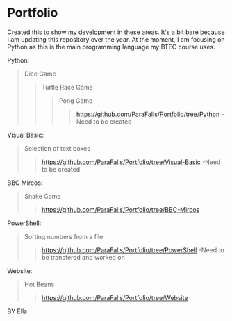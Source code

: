 # Portfolio
Created this to show my development in these areas. It's a bit bare because I am updating this repository over the year.
At the moment, I am focusing on Python as this is the main programming language my BTEC course uses.

Python:
>Dice Game
>>Turtle Race Game
>>>Pong Game
>>>>https://github.com/ParaFalls/Portfolio/tree/Python
>>>-Need to be created

Visual Basic:
>Selection of text boxes
>>https://github.com/ParaFalls/Portfolio/tree/Visual-Basic
>-Need to be created

BBC Mircos:
>Snake Game
>>https://github.com/ParaFalls/Portfolio/tree/BBC-Mircos

PowerShell:
>Sorting numbers from a file 
>>https://github.com/ParaFalls/Portfolio/tree/PowerShell
>-Need to be transfered and worked on

Website:
>Hot Beans
>>https://github.com/ParaFalls/Portfolio/tree/Website

BY Ella
